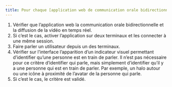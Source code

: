 ```yaml
---
title: Pour chaque [application web de communication orale bidirectionnelle](#application-web-de-communication-orale-bidirectionnelle) qui dispose d’une vidéo en temps réel, un indicateur visuel de l’activité orale est-il présent ?
---
```


1. Vérifier que l’application web la communication orale bidirectionnelle et la diffusion de la vidéo en temps réel.
2. Si c’est le cas, activer l’application sur deux terminaux et les connecter à une même session.
3. Faire parler un utilisateur depuis un des terminaux.
4. Vérifier sur l’interface l’apparition d’un indicateur visuel permettant d’identifier qu’une personne est en train de parler. Il n’est pas nécessaire pour ce critère d’identifier qui parle, mais simplement d’identifier qu’il y a une personne qui est en train de parler. Par exemple, un halo autour ou une icône à proximité de l’avatar de la personne qui parle.
5. Si c’est le cas, le critère est validé.